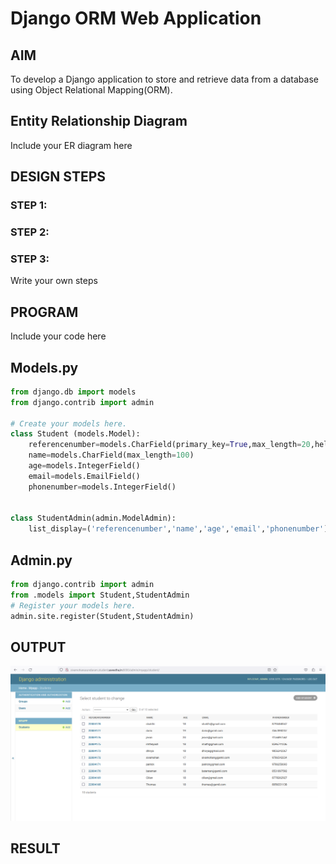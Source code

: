 # Django ORM Web Application

## AIM
To develop a Django application to store and retrieve data from a database using Object Relational Mapping(ORM).

## Entity Relationship Diagram

Include your ER diagram here

## DESIGN STEPS

### STEP 1:

### STEP 2:

### STEP 3:

Write your own steps

## PROGRAM

Include your code here
## Models.py
```py
from django.db import models
from django.contrib import admin

# Create your models here.
class Student (models.Model):
    referencenumber=models.CharField(primary_key=True,max_length=20,help_text="reference number")
    name=models.CharField(max_length=100)
    age=models.IntegerField()
    email=models.EmailField()
    phonenumber=models.IntegerField()


class StudentAdmin(admin.ModelAdmin):
    list_display=('referencenumber','name','age','email','phonenumber')
```
## Admin.py
```py
from django.contrib import admin
from .models import Student,StudentAdmin
# Register your models here.
admin.site.register(Student,StudentAdmin)
```


## OUTPUT
![studentlist](studentlist.png)


## RESULT
